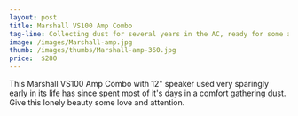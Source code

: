 ```yaml
---
layout: post
title: Marshall VS100 Amp Combo
tag-line: Collecting dust for several years in the AC, ready for some attention
image: /images/Marshall-amp.jpg
thumb: /images/thumbs/Marshall-amp-360.jpg
price:  $280
---
```


This Marshall VS100 Amp Combo with 12" speaker used very sparingly early in its life has since spent most
of it's days in a comfort gathering dust. Give this lonely beauty some love and attention. 